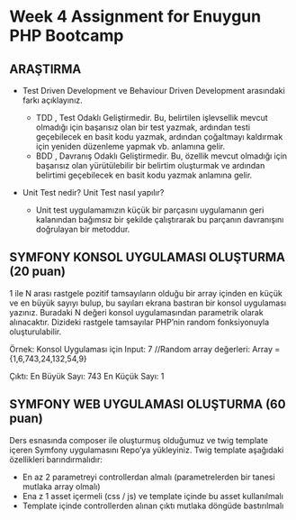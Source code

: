 # Week 4 Assignment for Enuygun PHP Bootcamp

## ARAŞTIRMA
- Test Driven Development ve Behaviour Driven Development arasındaki farkı açıklayınız.
  - TDD , Test Odaklı Geliştirmedir. Bu, belirtilen işlevsellik mevcut olmadığı için başarısız olan bir test yazmak, ardından testi geçebilecek en basit kodu yazmak, ardından çoğaltmayı kaldırmak için yeniden düzenleme yapmak vb. anlamına gelir.
  - BDD , Davranış Odaklı Geliştirmedir. Bu, özellik mevcut olmadığı için başarısız olan yürütülebilir bir belirtim oluşturmak ve ardından belirtimi geçebilecek en basit kodu yazmak anlamına gelir.

- Unit Test nedir? Unit Test nasıl yapılır?
  - Unit test uygulamamızın küçük bir parçasını uygulamanın geri kalanından bağımsız bir şekilde çalıştırarak bu parçanın davranışını doğrulayan bir metoddur.

## SYMFONY KONSOL UYGULAMASI OLUŞTURMA (20 puan)
1 ile N arası rastgele pozitif  tamsayıların olduğu bir array içinden en küçük ve en büyük sayıyı bulup, bu sayıları ekrana bastıran bir konsol uygulaması yazınız. Buradaki N değeri konsol uygulamasından parametrik olarak alınacaktır. Dizideki rastgele tamsayılar PHP’nin random fonksiyonuyla oluşturulabilir.

Örnek: 
Konsol Uygulaması için Input: 7
//Random array değerleri: Array = {1,6,743,24,132,54,9}

Çıktı: 
En Büyük Sayı: 743
En Küçük Sayı: 1

## SYMFONY WEB UYGULAMASI OLUŞTURMA (60 puan)
Ders esnasında composer ile oluşturmuş olduğumuz ve twig template içeren Symfony uygulamasını Repo’ya yükleyiniz. Twig template aşağıdaki özellikleri barındırmalıdır:
- En az 2 parametreyi controllerdan almalı (parametrelerden bir tanesi mutlaka array olmalı)
- Ena z 1 asset içermeli (css / js) ve template içinde bu asset kullanılmalı
- Template içinde controllerden alınan çıktı mutlaka döngüde bastırılmalı